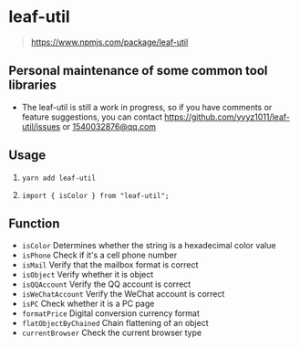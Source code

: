 # leaf-util

> https://www.npmjs.com/package/leaf-util

## Personal maintenance of some common tool libraries

- The leaf-util is still a work in progress, so if you have comments or feature suggestions, you can contact https://github.com/yyyz1011/leaf-util/issues or 1540032876@qq.com

## Usage

1. `yarn add leaf-util`

2. `import { isColor } from "leaf-util";`

## Function

- `isColor` Determines whether the string is a hexadecimal color value
- `isPhone` Check if it's a cell phone number
- `isMail` Verify that the mailbox format is correct
- `isObject` Verify whether it is object
- `isQQAccount` Verify the QQ account is correct
- `isWeChatAccount` Verify the WeChat account is correct
- `isPC` Check whether it is a PC page
- `formatPrice` Digital conversion currency format
- `flatObjectByChained` Chain flattening of an object
- `currentBrowser` Check the current browser type

